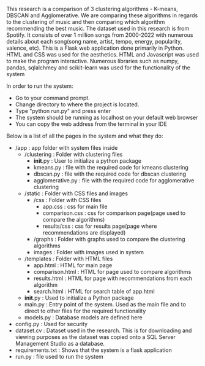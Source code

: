 This research is a comparison of 3 clustering algorithms - K-means, DBSCAN and Agglomerative.
We are comparing these algorithms in regards to the clustering of music and then comparing which algorithm recommending the best music.
The dataset used in this research is from Spotify. It consists of over 1 million songs from 2000-2022 with numerous details about each song(song name, artist, tempo, energy, popularity, valence, etc).
This is a Flask web application done primarily in Python. HTML and CSS was used for the aesthetics. HTML and Javascript was used to make the program interactive. Numerous libraries such as numpy, pandas, sqlalchmey and scikit-learn was used for the functionality of the system

In order to run the system:
  - Go to your command prompt.
  - Change directory to where the project is located.
  - Type "python run.py" and press enter
  - The system should be running as localhost on your default web browser
  - You can copy the web address from the terminal in your IDE

Below is a list of all the pages in the system and what they do:
  - /app : app folder with system files inside
      - /clustering : Folder with clustering files
          - __init__.py : User to initialize a python package
          - kmeans.py : file with the required code for kmeans clustering
          - dbscan.py : file with the required code for dbscan clustering
          - agglomerative.py : file with the required code for agglomerative clustering
      - /static : Folder with CSS files and images
          - /css : Folder with CSS files
              - app.css : css for main file
              - comparison.css : css for comparison page(page used to compare the algorithms)
              - results/css : css for results page(page where recommendations are displayed)
          - /graphs : Folder with graphs used to compare the clustering algorithms
          - images : Folder with images used in system
      - /templates : Folder with HTML files
          - app.html : HTML for main page
          - comparison.html : HTML for page used to compare algorithms
          - results.html : HTML for page with recommendations from each algorithm
          - search.html : HTML for search table of app.html
      - __init__.py : Used to initialize a Python package
      - main.py : Entry point of the system. Used as the main file and to direct to other files for the required functionality
      - models.py : Database models are defined here
  - config.py : Used for security
  - dataset.cv : Dataset used in the research. This is for downloading and viewing purposes as the dataset was copied onto a SQL Server Management Studio as a database.
  - requirements.txt : Shows that the system is a flask application
  - run.py : file used to run the system
